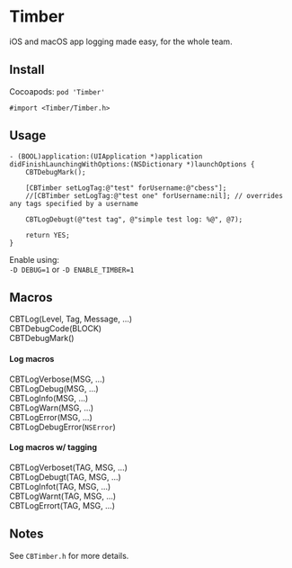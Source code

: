 Timber
======

iOS and macOS app logging made easy, for the whole team.

## Install

Cocoapods: `pod 'Timber'`

`#import <Timber/Timber.h>`

## Usage
	
```objc
- (BOOL)application:(UIApplication *)application didFinishLaunchingWithOptions:(NSDictionary *)launchOptions {
    CBTDebugMark();
	
	[CBTimber setLogTag:@"test" forUsername:@"cbess"];
	//[CBTimber setLogTag:@"test one" forUsername:nil]; // overrides any tags specified by a username
	
    CBTLogDebugt(@"test tag", @"simple test log: %@", @7);
    
    return YES;
}
```

Enable using:  
`-D DEBUG=1` or `-D ENABLE_TIMBER=1`

## Macros

CBTLog(Level, Tag, Message, ...)  
CBTDebugCode(BLOCK)  
CBTDebugMark()

#### Log macros

CBTLogVerbose(MSG, ...)  
CBTLogDebug(MSG, ...)  
CBTLogInfo(MSG, ...)  
CBTLogWarn(MSG, ...)  
CBTLogError(MSG, ...)  
CBTLogDebugError(`NSError`)  

#### Log macros w/ tagging

CBTLogVerboset(TAG, MSG, ...)  
CBTLogDebugt(TAG, MSG, ...)  
CBTLogInfot(TAG, MSG, ...)  
CBTLogWarnt(TAG, MSG, ...)  
CBTLogErrort(TAG, MSG, ...)  

## Notes

See `CBTimber.h` for more details.
